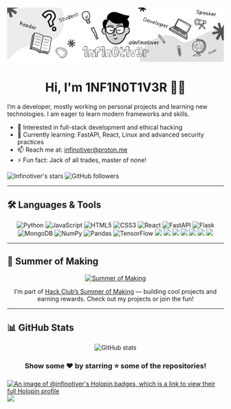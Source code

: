 <p align="center">
  <img src="banner.png" alt="Profile photo" />
   <h1 align="center"> Hi, I'm 1NF1N0T1V3R 👋🏻</h1>
</p>


I’m a developer, mostly working on personal projects and learning new technologies. I am eager to learn modern frameworks and skills.

- 🧐 Interested in full-stack development and ethical hacking
- 🌱 Currently learning: FastAPI, React, Linux and advanced security practices  
- 📫 Reach me at: [infinotiver@proton.me](mailto:infinotiver@proton.me)  
- ⚡ Fun fact: Jack of all trades, master of none!

![Infinotiver's stars](https://img.shields.io/github/stars/infinotiver?style=flat&logo=github&color=%23fff)
![GitHub followers](https://img.shields.io/github/followers/infinotiver?style=flat&logo=github&color=%23fff)

---

## 🛠️ Languages & Tools

<div align="center">

<img src="https://img.shields.io/badge/Python-3776AB?style=for-the-badge&logo=python&logoColor=white" alt="Python" height="50" />
<img src="https://img.shields.io/badge/JavaScript-F7DF1E?style=for-the-badge&logo=javascript&logoColor=black" alt="JavaScript" height="50" />
<img src="https://img.shields.io/badge/HTML5-E34F26?style=for-the-badge&logo=html5&logoColor=white" alt="HTML5" height="50" />
<img src="https://img.shields.io/badge/CSS3-1572B6?style=for-the-badge&logo=css3&logoColor=white" alt="CSS3" height="50" />
<img src="https://img.shields.io/badge/React-61DAFB?style=for-the-badge&logo=react&logoColor=black" alt="React" height="50" />
<img src="https://img.shields.io/badge/FastAPI-009688?style=for-the-badge&logo=fastapi&logoColor=white" alt="FastAPI" height="50" />
<img src="https://img.shields.io/badge/Flask-000000?style=for-the-badge&logo=flask&logoColor=white" alt="Flask" height="50" />
<img src="https://img.shields.io/badge/MongoDB-47A248?style=for-the-badge&logo=mongodb&logoColor=white" alt="MongoDB" height="50" />
<img src="https://img.shields.io/badge/NumPy-013243?style=for-the-badge&logo=numpy&logoColor=white" alt="NumPy" height="50" />
<img src="https://img.shields.io/badge/Pandas-150458?style=for-the-badge&logo=pandas&logoColor=white" alt="Pandas" height="50" />
<img src="https://img.shields.io/badge/TensorFlow-FF6F00?style=for-the-badge&logo=tensorflow&logoColor=white" alt="TensorFlow" height="50" />
<img src="https://img.shields.io/badge/Git-F05032?style=for-the-badge&logo=git&logoColor=white" height="50" />
<img src="https://img.shields.io/badge/Linux-FCC624?style=for-the-badge&logo=linux&logoColor=black" height="50" />
<img src="https://img.shields.io/badge/Docker-2496ED?style=for-the-badge&logo=docker&logoColor=white" height="50" />
<img src="https://img.shields.io/badge/Visual_Studio_Code-007ACC?style=for-the-badge&logo=visual-studio-code&logoColor=white" height="50" />
<img src="https://img.shields.io/badge/Jupyter-F37626?style=for-the-badge&logo=jupyter&logoColor=white" height="50" />
<img src="https://img.shields.io/badge/OpenCV-5C3EE8?style=for-the-badge&logo=opencv&logoColor=white" height="50" />
<img src="https://img.shields.io/badge/Tailwind_CSS-06B6D4?style=for-the-badge&logo=tailwind-css&logoColor=white" height="50" />

</div>

---

## 🚀 Summer of Making
<div align="center">
<a href="https://summer.hack.club/ckc">
  <img 
    src="https://summer.hackclub.com/assets/social_card-c7b18a9b.png" 
    alt="Summer of Making" 
    style="width:300px; height: auto"
  />
</a>
  
  I’m part of [Hack Club’s Summer of Making](https://summer.hack.club/ckc) — building cool projects and earning rewards. Check out my projects or join the fun!

</div>


---

## 📊 GitHub Stats

<div align="center">

<img src="https://github-readme-stats.vercel.app/api?username=infinotiver&show_icons=true&theme=dark" alt="GitHub stats"/>

</div>

<div align="center">
  <h3>Show some ❤️ by starring ⭐ some of the repositories!</h3>
</div>

[![An image of @infinotiver's Holopin badges, which is a link to view their full Holopin profile](https://holopin.me/infinotiver)](https://holopin.io/@infinotiver)
![](https://komarev.com/ghpvc/?username=infinotiver&base=1281&style=flat)
